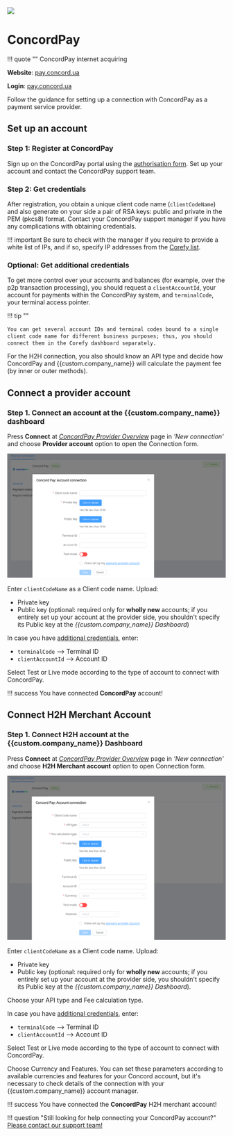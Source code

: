 <img src="https://static.openfintech.io/payment_providers/concordpay/logo.png?w=400" width="400px" >

# ConcordPay

!!! quote ""
    ConcordPay internet acquiring

**Website**: [pay.concord.ua](https://pay.concord.ua/)

**Login**: [pay.concord.ua](https://pay.concord.ua/cabinet/default/login)

Follow the guidance for setting up a connection with ConcordPay as a payment service provider.

## Set up an account

### Step 1: Register at ConcordPay

Sign up on the ConcordPay portal using the [authorisation form](https://pay.concord.ua/cabinet/default/signup). Set up your account and contact the ConcordPay support team.

### Step 2: Get credentials

After registration, you obtain a unique client code name (`clientCodeName`) and also generate on your side a pair of RSA keys: public and private in the PEM (pkcs8) format. Contact your ConcordPay support manager if you have any complications with obtaining credentials.

!!! important
    Be sure to check with the manager if you require to provide a white list of IPs, and if so, specify IP addresses from the [Corefy list](/integration/ips/).

### Optional: Get additional credentials

To get more control over your accounts and balances (for example, over the p2p transaction processing), you should request a `clientAccountId`, your account for payments within the ConcordPay system, and `terminalCode`, your terminal access pointer.

!!! tip ""

    You can get several account IDs and terminal codes bound to a single client code name for different business purposes; thus, you should connect them in the Corefy dashboard separately. 

For the H2H connection, you also should know an API type and decide how ConcordPay and {{custom.company_name}} will calculate the payment fee (by inner or outer methods).

## Connect a provider account

### Step 1. Connect an account at the {{custom.company_name}} dashboard

Press **Connect** at [*ConcordPay Provider Overview*]({{custom.dashboard_base_url}}connect-directory/payment-providers/concordpay/general) page in *'New connection'* and choose **Provider account** option to open the Connection form.

![Connect](images/provider-account.png)

Enter `clientCodeName` as a Client code name. Upload:

* Private key
* Public key (optional: required only for **wholly new** accounts; if you entirely set up your account at the provider side, you shouldn't specify its Public key at the *{{custom.company_name}} Dashboard*)

In case you have [additional credentials](#optional-get-additional-credentials), enter:

* `terminalCode` --> Terminal ID
* `clientAccountId` --> Account ID 

Select Test or Live mode according to the type of account to connect with ConcordPay.

!!! success
    You have connected **ConcordPay** account!

## Connect H2H Merchant Account

### Step 1. Connect H2H account at the {{custom.company_name}} Dashboard

Press **Connect** at [*ConcordPay Provider Overview*]({{custom.dashboard_base_url}}connect-directory/payment-providers/concordpay/general) page in *'New connection'* and choose **H2H Merchant account** option to open Connection form.

![Connect](images/h2h-merchant-account.png)

Enter `clientCodeName` as a Client code name. Upload:

* Private key
* Public key (optional: required only for **wholly new** accounts; if you entirely set up your account at the provider side, you shouldn't specify its Public key at the *{{custom.company_name}} Dashboard*).

Choose your API type and Fee calculation type.

In case you have [additional credentials](#optional-get-additional-credentials), enter:

* `terminalCode` --> Terminal ID
* `clientAccountId` --> Account ID 

Select Test or Live mode according to the type of account to connect with ConcordPay.

Choose Currency and Features. You can set these parameters according to available currencies and features for your Concord account, but it's necessary to check details of the connection with your {{custom.company_name}} account manager.

!!! success
    You have connected the **ConcordPay** H2H merchant account!

!!! question "Still looking for help connecting your ConcordPay account?"
    <!--email_off-->[Please contact our support team!](mailto:{{custom.support_email}})<!--/email_off-->
